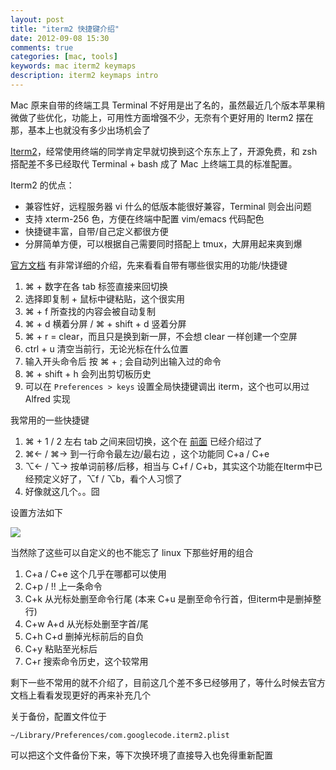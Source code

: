 ```yaml
---
layout: post
title: "iterm2 快捷键介绍"
date: 2012-09-08 15:30
comments: true
categories: [mac, tools]
keywords: mac iterm2 keymaps
description: iterm2 keymaps intro
---
```

Mac 原来自带的终端工具 Terminal 不好用是出了名的，虽然最近几个版本苹果稍微做了些优化，功能上，可用性方面增强不少，无奈有个更好用的 Iterm2 摆在那，基本上也就没有多少出场机会了

[Iterm2](http://www.iterm2.com/)，经常使用终端的同学肯定早就切换到这个东东上了，开源免费，和 zsh 搭配差不多已经取代 Terminal + bash 成了 Mac 上终端工具的标准配置。

Iterm2 的优点：

- 兼容性好，远程服务器 vi 什么的低版本能很好兼容，Terminal 则会出问题
- 支持 xterm-256 色，方便在终端中配置 vim/emacs 代码配色
- 快捷键丰富，自带/自己定义都很方便
- 分屏简单方便，可以根据自己需要同时搭配上 tmux，大屏用起来爽到爆

[官方文档](http://www.iterm2.com/#/section/documentation) 有非常详细的介绍，先来看看自带有哪些很实用的功能/快捷键

<!--more-->

1. ⌘ + 数字在各 tab 标签直接来回切换
2. 选择即复制 + 鼠标中键粘贴，这个很实用
3. ⌘ + f 所查找的内容会被自动复制
4. ⌘ + d 横着分屏 / ⌘ + shift + d 竖着分屏
5. ⌘ + r = clear，而且只是换到新一屏，不会想 clear 一样创建一个空屏
6. ctrl + u 清空当前行，无论光标在什么位置
7. 输入开头命令后 按 ⌘ + ; 会自动列出输入过的命令
8. ⌘ + shift + h 会列出剪切板历史
9. 可以在 `Preferences > keys` 设置全局快捷键调出 iterm，这个也可以用过 Alfred 实现

我常用的一些快捷键

1. ⌘ + 1 / 2 左右 tab 之间来回切换，这个在 [前面](http://dayuan.im/blog/add-rvm-ruby-path-to-sublime-text-2.html/) 已经介绍过了
2. ⌘← / ⌘→ 到一行命令最左边/最右边 ，这个功能同 C+a / C+e
3. ⌥← / ⌥→ 按单词前移/后移，相当与 C+f / C+b，其实这个功能在Iterm中已经预定义好了，⌥f / ⌥b，看个人习惯了
4. 好像就这几个。。囧

设置方法如下

![](http://m1.img.libdd.com/farm5/2012/0908/17/523CEF031371E3BC2A56926F002FA3E2E651F805049E_924_541.PNG)

当然除了这些可以自定义的也不能忘了 linux 下那些好用的组合

1. C+a / C+e 这个几乎在哪都可以使用
2. C+p / !! 上一条命令
3. C+k 从光标处删至命令行尾 (本来 C+u 是删至命令行首，但iterm中是删掉整行)
4. C+w A+d 从光标处删至字首/尾
5. C+h C+d 删掉光标前后的自负
6. C+y 粘贴至光标后
7. C+r 搜索命令历史，这个较常用

剩下一些不常用的就不介绍了，目前这几个差不多已经够用了，等什么时候去官方文档上看看发现更好的再来补充几个

关于备份，配置文件位于

```
~/Library/Preferences/com.googlecode.iterm2.plist
```

可以把这个文件备份下来，等下次换环境了直接导入也免得重新配置
